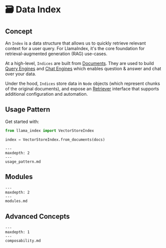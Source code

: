 # 🗃️ Data Index

## Concept
An `Index` is a data structure that allows us to quickly retrieve relevant context for a user query.
For LlamaIndex, it's the core foundation for retrieval-augmented generation (RAG) use-cases.


At a high-level, `Indices` are built from [Documents](/how_to/connector/root.md).
They are used to build [Query Engines](/how_to/query_engine/root.md) and [Chat Engines](/how_to/chat_engine/root.md)
which enables question & answer and chat over your data.  

Under the hood, `Indices` store data in `Node` objects (which represent chunks of the original documents), and expose an [Retriever](/how_to/retriever/root.md) interface that supports additional configuration and automation.


## Usage Pattern
Get started with:
```python
from llama_index import VectorStoreIndex

index = VectorStoreIndex.from_documents(docs)
```

```{toctree}
---
maxdepth: 2
---
usage_pattern.md
```


## Modules

```{toctree}
---
maxdepth: 2
---
modules.md
```

## Advanced Concepts

```{toctree}
---
maxdepth: 1
---
composability.md
```
